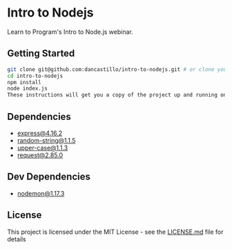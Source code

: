 # Intro to Nodejs

Learn to Program's Intro to Node.js webinar.

## Getting Started

```sh
git clone git@github.com:dancastillo/intro-to-nodejs.git # or clone your own fork
cd intro-to-nodejs
npm install
node index.js
These instructions will get you a copy of the project up and running on your local machine for development and testing purposes.
```

## Dependencies
  * [express@4.16.2](http://expressjs.com/en/4x/api.html)
  * [random-string@1.1.5](https://github.com/valiton/node-random-string)
  * [upper-case@1.1.3](https://github.com/blakeembrey/upper-case)
  * [request@2.85.0](https://github.com/request/request)

## Dev Dependencies

  * [nodemon@1.17.3](http://nodemon.io/)

## License

This project is licensed under the MIT License - see the [LICENSE.md](LICENSE.md) file for details
